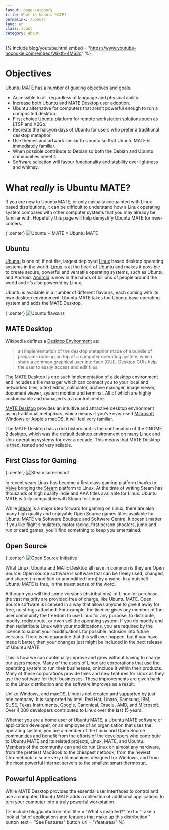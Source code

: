 ```yaml
---
layout: page-category
title: What is Ubuntu MATE?
permalink: /about/
lang: en
class: about
category: about
---
```


{% include blog/youtube.html
    embed = "https://www.youtube-nocookie.com/embed/V6kth-4M62o"
%}


# Objectives

Ubuntu MATE has a number of guiding objectives and goals.

* Accessible to all, regardless of language and physical ability.
* Increase both Ubuntu and MATE Desktop user adoption.
* Ubuntu alternative for computers that aren’t powerful enough to run a composited desktop.
* First choice Ubuntu platform for remote workstation solutions such as LTSP and X2Go.
* Recreate the halcyon days of Ubuntu for users who prefer a traditional desktop metaphor.
* Use themes and artwork similar to Ubuntu so that Ubuntu MATE is immediately familiar.
* When possible contribute to Debian so both the Debian and Ubuntu communities benefit.
* Software selection will favour functionality and stability over lightness and whimsy.


# What _really_ is Ubuntu MATE?

If you are new to Ubuntu MATE, or only casually acquainted with Linux based
distributions, it can be difficult to understand how a Linux operating system
compares with other computer systems that you may already be familiar with.
Hopefully this page will help demystify Ubuntu MATE for new-comers.

{:.center}
![Ubuntu + MATE = Ubuntu MATE](/images/ubuntu-mate/love.png)


## Ubuntu

[Ubuntu] is one of, if not the, largest deployed [Linux] based desktop operating
systems in the world. [Linux] is at the heart of Ubuntu and makes it possible to
create secure, powerful and versatile operating systems, such as Ubuntu and
Android. [Android] is now in the hands of billions of people around the world
and it’s also powered by Linux.

Ubuntu is available in a number of different flavours, each coming with its
own desktop environment. Ubuntu MATE takes the Ubuntu base operating system
and adds the MATE Desktop.

{:.center}
![Ubuntu flavours](/images/history/join-family.svg)


## MATE Desktop

Wikipedia defines a [Desktop Environment] as:

> an implementation of the desktop metaphor made of a bundle of programs running
on top of a computer operating system, which share a common graphical user
interface (GUI). Desktop GUIs help the user to easily access and edit files.


The [MATE Desktop] is one such implementation of a desktop environment and
includes a file manager which can connect you to your local and networked files,
a text editor, calculator, archive manager, image viewer, document viewer,
system monitor and terminal. All of which are highly customisable and managed
via a control centre.

[MATE Desktop] provides an intuitive and attractive desktop environment using
traditional metaphors, which means if you’ve ever used [Microsoft Windows] or
[Apple's macOS], it will feel very familiar.

The MATE Desktop has a rich history and is the continuation of the GNOME 2
desktop, which was the default desktop environment on many Linux and Unix
operating systems for over a decade. This means that MATE Desktop is tried,
tested and very reliable.


## First Class for Gaming

{:.center}
![Steam screenshot](/images/homepage/05_netbook.png)

In recent years Linux has become a first class gaming platform thanks to [Valve]
bringing the [Steam] platform to Linux. At the time of writing Steam has thousands
of high quality indie and AAA titles available for Linux. Ubuntu MATE is fully
compatible with Steam for Linux.

While [Steam] is a major step forward for gaming on Linux, there are also many
high quality and enjoyable Open Source games titles available for Ubuntu MATE
via Software Boutique and Software Centre. It doesn’t matter if you like flight
simulators, motor racing, first person shooters, jump and run or card games,
you’ll find something to keep you entertained.


## Open Source

{:.center}
![Open Source Initiative](/images/brands/OSI-logo.png)

What Linux, Ubuntu and MATE Desktop all have in common is they are Open Source.
Open source software is software that can be freely used, changed, and shared
(in modified or unmodified form) by anyone. In a nutshell Ubuntu MATE is free,
in the truest sense of the word.

Although you will find some versions (distributions) of Linux for purchase, the
vast majority are provided free of charge, like Ubuntu MATE. Open Source
software is licensed in a way that allows anyone to give it away for free, no
strings attached. For example, the licence gives any member of the user
community the freedom to use Linux for any purpose, to distribute, modify,
redistribute, or even sell the operating system. If you do modify and then
redistribute Linux with your modifications, you are required by the licence
to submit your modifications for possible inclusion into future versions.
There is no guarantee that this will ever happen, but if you have made it
better, then your changes just might be included in the next release of Ubuntu MATE.

This is how we can continually improve and grow without having to charge our
users money. Many of the users of Linux are corporations that use the operating
system to run their businesses, or include it within their products. Many of
these corporations provide fixes and new features for Linux as they use the
software for their businesses. These improvements are given back to the Linux
 distribution and the software improves as a result.

Unlike Windows, and macOS, Linux is not created and supported by just one company.
It is supported by Intel, Red Hat, Linaro, Samsung, IBM, SUSE, Texas Instruments,
Google, Canonical, Oracle, AMD, and Microsoft. Over 4,000 developers contributed
to Linux over the last 15 years.

Whether you are a home user of Ubuntu MATE, a Ubuntu MATE software or application
developer, or an employee of an organisation that uses the operating system, you
are a member of the Linux and Open Source communities and benefit from the efforts
of the developers who contribute to Ubuntu MATE and its related projects, Linux,
MATE, and Ubuntu. Members of the community can and do run Linux on almost any
hardware, from the prettiest MacBook to the cheapest netbook, from the newest
Chromebook to some very old machines designed for Windows, and from the most
powerful Internet servers to the smallest smart thermostat.


## Powerful Applications

While MATE Desktop provides the essential user interfaces to control and use a
computer, Ubuntu MATE adds a collection of additional applications to turn your
computer into a truly powerful workstation.

{% include blog/jumbotron.html
    title = "What's installed?"
    text = "Take a look at list of applications and features that make up this distribution."
    button_text = "See Features"
    button_url = "/features/"
%}


[Ubuntu]: https://www.ubuntu.com/
[Linux]: https://en.wikipedia.org/wiki/Linux
[Android]: https://www.android.com/
[Desktop Environment]: https://en.wikipedia.org/wiki/Desktop_environment
[MATE Desktop]: https://mate-desktop.org
[Microsoft Windows]: https://www.microsoft.com/windows
[Apple's macOS]: https://apple.com/mac
[Valve]: http://www.valvesoftware.com/
[Steam]: https://store.steampowered.com/
